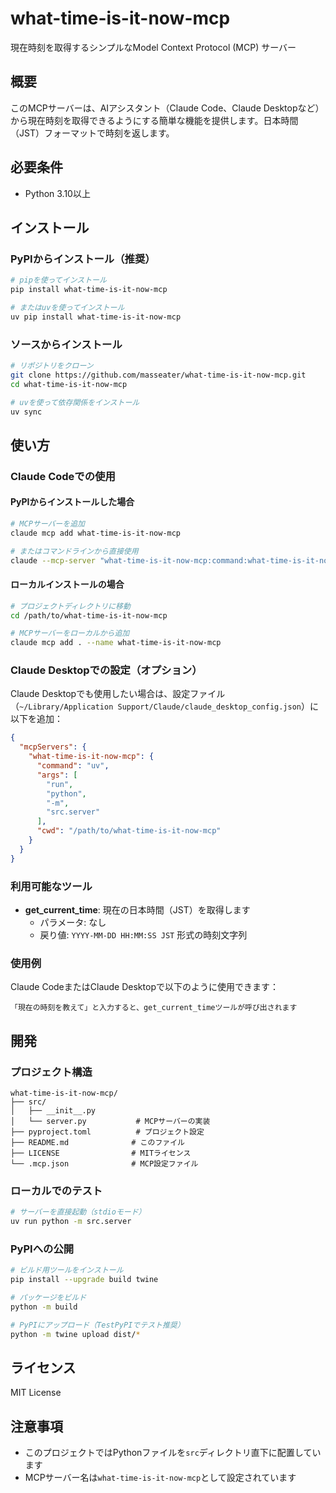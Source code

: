 # what-time-is-it-now-mcp

現在時刻を取得するシンプルなModel Context Protocol (MCP) サーバー

## 概要

このMCPサーバーは、AIアシスタント（Claude Code、Claude Desktopなど）から現在時刻を取得できるようにする簡単な機能を提供します。日本時間（JST）フォーマットで時刻を返します。

## 必要条件

- Python 3.10以上

## インストール

### PyPIからインストール（推奨）

```bash
# pipを使ってインストール
pip install what-time-is-it-now-mcp

# またはuvを使ってインストール
uv pip install what-time-is-it-now-mcp
```

### ソースからインストール

```bash
# リポジトリをクローン
git clone https://github.com/masseater/what-time-is-it-now-mcp.git
cd what-time-is-it-now-mcp

# uvを使って依存関係をインストール
uv sync
```

## 使い方

### Claude Codeでの使用

#### PyPIからインストールした場合

```bash
# MCPサーバーを追加
claude mcp add what-time-is-it-now-mcp

# またはコマンドラインから直接使用
claude --mcp-server "what-time-is-it-now-mcp:command:what-time-is-it-now-mcp"
```

#### ローカルインストールの場合

```bash
# プロジェクトディレクトリに移動
cd /path/to/what-time-is-it-now-mcp

# MCPサーバーをローカルから追加
claude mcp add . --name what-time-is-it-now-mcp
```

### Claude Desktopでの設定（オプション）

Claude Desktopでも使用したい場合は、設定ファイル（`~/Library/Application Support/Claude/claude_desktop_config.json`）に以下を追加：

```json
{
  "mcpServers": {
    "what-time-is-it-now-mcp": {
      "command": "uv",
      "args": [
        "run",
        "python",
        "-m",
        "src.server"
      ],
      "cwd": "/path/to/what-time-is-it-now-mcp"
    }
  }
}
```

### 利用可能なツール

- **get_current_time**: 現在の日本時間（JST）を取得します
  - パラメータ: なし
  - 戻り値: `YYYY-MM-DD HH:MM:SS JST` 形式の時刻文字列

### 使用例

Claude CodeまたはClaude Desktopで以下のように使用できます：

```
「現在の時刻を教えて」と入力すると、get_current_timeツールが呼び出されます
```

## 開発

### プロジェクト構造

```
what-time-is-it-now-mcp/
├── src/
│   ├── __init__.py
│   └── server.py           # MCPサーバーの実装
├── pyproject.toml          # プロジェクト設定
├── README.md              # このファイル
├── LICENSE                # MITライセンス
└── .mcp.json              # MCP設定ファイル
```

### ローカルでのテスト

```bash
# サーバーを直接起動（stdioモード）
uv run python -m src.server
```

### PyPIへの公開

```bash
# ビルド用ツールをインストール
pip install --upgrade build twine

# パッケージをビルド
python -m build

# PyPIにアップロード（TestPyPIでテスト推奨）
python -m twine upload dist/*
```

## ライセンス

MIT License

## 注意事項

- このプロジェクトではPythonファイルを`src`ディレクトリ直下に配置しています
- MCPサーバー名は`what-time-is-it-now-mcp`として設定されています